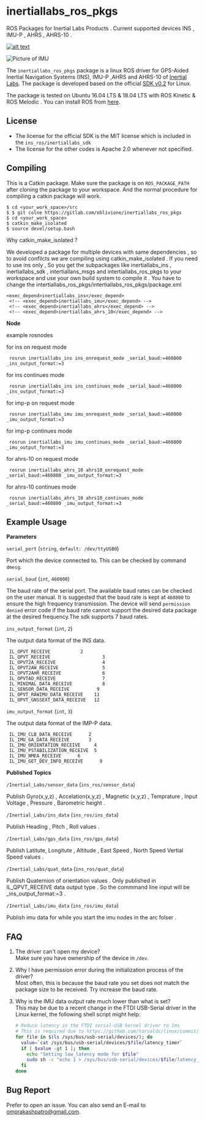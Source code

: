 # inertiallabs_ros_pkgs

ROS Packages for Inertial Labs Products . Current supported devices INS , IMU-P , AHRS , AHRS-10 .

[![alt text](https://readthedocs.org/projects/docs/badge/?version=latest "Documentation Status")](https://gitlab.com/oblivione/inertiallabs_ros_pkgs)


![Picture of IMU](https://inertiallabs.com/static/assets/img/products/INS-D.jpg)

The `inertiallabs_ros_pkgs` package is a linux ROS driver for GPS-Aided Inertial Navigation Systems (INS), IMU-P ,AHRS and AHRS-10 of [Inertial Labs](https://inertiallabs.com/). The package is developed based on the official [SDK v0.2](https://gitlab.com/oblivione/inertiallabs_sdk) for Linux.

The package is tested on Ubuntu 16.04 LTS & 18.04 LTS  with ROS Kinetic & ROS Melodic . You can install ROS from [here](http://wiki.ros.org/kinetic/Installation/Ubuntu). 

## License

* The license for the official SDK is the MIT license which is included in the `ins_ros/inertiallabs_sdk`
* The license for the other codes is Apache 2.0 whenever not specified.

## Compiling

This is a Catkin package. Make sure the package is on `ROS_PACKAGE_PATH` after cloning the package to your workspace. And the normal procedure for compiling a catkin package will work.

```
$ cd <your_work_space>/src
$ $ git colne https://gitlab.com/oblivione/inertiallabs_ros_pkgs
$ cd <your_work_space>
$ catkin_make_isolated
$ source devel/setup.bash

```

Why catkin_make_isolated ?

We developed a package for multiple devices with same dependencies , so to avoid confilcts we are compiling using catkin_make_isolated . If you need 
to use ins only , So you get the subpackages like inertiallabs_ins , inertiallabs_sdk , intertiallans_msgs and intertiallabs_ros_pkgs to your workspace and use your own build system to compile it . You have to change the intertiallabs_ros_pkgs/intertiallabs_ros_pkgs/package.xml 

```
<exec_depend>inertiallabs_ins</exec_depend>
 <!-- <exec_depend>inertiallabs_imu</exec_depend> -->
 <!-- <exec_depend>inertiallabs_ahrs</exec_depend> -->
 <!-- <exec_depend>inertiallabs_ahrs_10</exec_depend> -->

```

**Node**

example rosnodes

for ins on request mode 
```
 rosrun inertiallabs_ins ins_onrequest_mode _serial_baud:=460800 _ins_output_format:=3 

```

for ins continues mode 
```
 rosrun inertiallabs_ins ins_continues_mode _serial_baud:=460800 _ins_output_format:=3 

```


for imp-p on request mode 
```
 rosrun inertiallabs_imu imu_onrequest_mode _serial_baud:=460800 _imu_output_format:=3 

```

for imp-p continues mode 
```
 rosrun inertiallabs_imu imu_continues_mode _serial_baud:=460800 _imu_output_format:=3 

```

for ahrs-10 on request mode 
```
 rosrun inertiallabs_ahrs_10 ahrs10_onrequest_mode _serial_baud:=460800 _imu_output_format:=3 

```

for ahrs-10 continues mode 
```
 rosrun inertiallabs_ahrs_10 ahrs10_continues_mode _serial_baud:=460800 _imu_output_format:=3 

```
## Example Usage

**Parameters**

`serial_port` (`string`, `default: /dev/ttyUSB0`)

Port which the device connected to. This can be checked by command `dmesg`.

`serial_baud` (`int`, `460800`)

The baud rate of the serial port. The available baud rates can be checked on the user manual. It is suggested that the baud rate is kept at `460800` to ensure the high frequency transmission. The device will send `permission denied` error code if the baud rate cannot support the desired data package at the desired frequency.The sdk supports 7 baud rates.


`ins_output_format` (`int`, `2`)

The output data format of the INS data.

```
 IL_OPVT_RECEIVE           2      
 IL_QPVT_RECEIVE      		       3     
 IL_OPVT2A_RECEIVE    		       4      
 IL_OPVT2AW_RECEIVE   		       5      
 IL_OPVT2AHR_RECEIVE  		       6       
 IL_OPVTAD_RECEIVE    		       7    
 IL_MINIMAL_DATA_RECEIVE 	       8 
 IL_SENSOR_DATA_RECEIVE          9
 IL_OPVT_RAWIMU_DATA_RECEIVE    11
 IL_OPVT_GNSSEXT_DATA_RECEIVE   12

```
`imu_output_format` (`int`, `3`)

The output data format of the IMP-P data.

```
 IL_IMU_CLB_DATA_RECEIVE      2     
 IL_IMU_GA_DATA_RECEIVE       3      
 IL_IMU_ORIENTATION_RECEIVE     4
 IL_IMU_PSTABILIZATION_RECEIVE  5
 IL_IMU_NMEA_RECEIVE      6
 IL_IMU_GET_DEV_INFO_RECEIVE      9
```
**Published Topics**

`/Inertial_Labs/sensor_data` (`ins_ros/sensor_data`)
 
Publish Gyro(x,y,z) , Accelation(x,y,z) , Magnetic (x,y,z) , Temprature , Input Voltage , Pressure , Barometric height .

`/Inertial_Labs/ins_data` (`ins_ros/ins_data`)
 
 Publish Heading , Pitch , Roll values .

`/Inertial_Labs/gps_data` (`ins_ros/gps_data`)

 Publish Latitute, Longitute , Altitude , East Speed , North Speed  Vertial Speed values .

`/Inertial_Labs/quat_data` (`ins_ros/quat_data`)

 Publish  Quaternion of orientation values  . Only published in IL_QPVT_RECEIVE data output type . So the commmand line input will be _ins_output_format:=3 .  

 `/Inertial_Labs/imu_data` (`ins_ros/imu_data`)
  
Publish  imu data  for while you start the imu nodes in the arc folser . 

 
## FAQ

1. The driver can't open my device?\
Make sure you have ownership of the device in `/dev`.

2. Why I have permission error during the initialization process of the driver?\
Most often, this is because the baud rate you set does not match the package size to be received. Try increase the baud rate.

3. Why is the IMU data output rate much lower than what is set?\
This may be due to a recent change in the FTDI USB-Serial driver in the Linux kernel, the following shell script might help:
    ```bash
    # Reduce latency in the FTDI serial-USB kernel driver to 1ms
    # This is required due to https://github.com/torvalds/linux/commit/c6dce262
    for file in $(ls /sys/bus/usb-serial/devices/); do
      value=`cat /sys/bus/usb-serial/devices/$file/latency_timer`
      if [ $value -gt 1 ]; then
        echo "Setting low_latency mode for $file"
        sudo sh -c "echo 1 > /sys/bus/usb-serial/devices/$file/latency_timer"
      fi
    done
    ```

## Bug Report

Prefer to open an issue. You can also send an E-mail to omprakashpatro@gmail.com.
